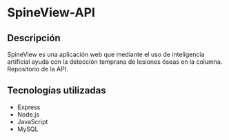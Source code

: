 # SpineView-API

## Descripción

SpineView es una aplicación web que mediante el uso de inteligencia artificial ayuda con la detección temprana de lesiones óseas en la columna. Repositorio de la API. 

## Tecnologías utilizadas

- Express
- Node.js
- JavaScript
- MySQL
